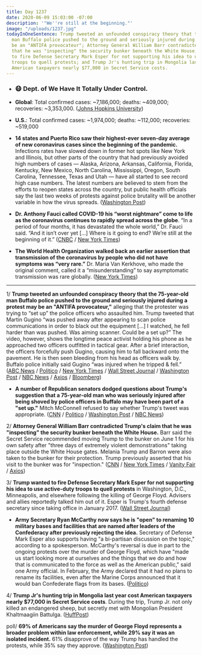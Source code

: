 ```yaml
---
title: Day 1237
date: 2020-06-09 15:03:00 -07:00
description: '"We''re still at the beginning."'
image: "/uploads/1237.jpg"
todayInOneSentence: Trump tweeted an unfounded conspiracy theory that the 75-year-old
  man Buffalo police pushed to the ground and seriously injured during a protest may
  be an "ANTIFA provocateur"; Attorney General William Barr contradicted Trump's claim
  that he was "inspecting" the security bunker beneath the White House; Trump wanted
  to fire Defense Secretary Mark Esper for not supporting his idea to use active-duty
  troops to quell protests; and Trump Jr's hunting trip in Mongolia last year cost
  American taxpayers nearly $77,000 in Secret Service costs.
---
```


* ### 😷 Dept. of We Have It Totally Under Control.

* **Global**: Total confirmed cases: \~7,186,000; deaths: \~409,000; recoveries: \~3,353,000. ([Johns Hopkins University](https://coronavirus.jhu.edu/map.html))

* **U.S.**: Total confirmed cases: \~1,974,000; deaths: \~112,000; recoveries: \~519,000

* **14 states and Puerto Rico saw their highest-ever seven-day average of new coronavirus cases since the beginning of the pandemic.** Infections rates have slowed down in former hot spots like New York and Illinois, but other parts of the country that had previously avoided high numbers of cases — Alaska, Arizona, Arkansas, California, Florida, Kentucky, New Mexico, North Carolina, Mississippi, Oregon, South Carolina, Tennessee, Texas and Utah — have all started to see record high case numbers. The latest numbers are believed to stem from the efforts to reopen states across the country, but public health officials say the last two weeks of protests against police brutality will be another variable in how the virus spreads. ([Washington Post](https://www.washingtonpost.com/health/2020/06/08/14-states-puerto-rico-hit-their-highest-seven-day-average-new-covid-19-infections-since-june/))

* **Dr. Anthony Fauci called COVID-19 his “worst nightmare” come to life as the coronavirus continues to rapidly spread across the globe**. “In a period of four months, it has devastated the whole world,” Dr. Fauci said. “And it isn’t over yet \[...\] Where is it going to end? We’re still at the beginning of it.” ([CNBC](https://www.cnbc.com/2020/06/09/dr-anthony-fauci-says-coronavirus-turned-out-to-be-my-worst-nightmare-and-it-isnt-over.html) / [New York Times](https://www.nytimes.com/2020/06/09/world/coronavirus-us-usa.html?action=click&module=Top%20Stories&pgtype=Homepage#link-7b196030))

* **The World Health Organization walked back an earlier assertion that transmission of the coronavirus by people who did not have symptoms was “very rare.”** Dr. Maria Van Kerkhove, who made the original comment, called it a “misunderstanding” to say asymptomatic transmission was rare globally. ([New York Times](https://www.nytimes.com/2020/06/09/world/coronavirus-us-usa.html#link-1f302e21))

---

1/ **Trump tweeted an unfounded conspiracy theory that the 75-year-old man Buffalo police pushed to the ground and seriously injured during a protest may be an "ANTIFA provocateur,"** alleging that the protester was trying to “set up” the police officers who assaulted him. Trump tweeted that Martin Gugino “was pushed away after appearing to scan police communications in order to black out the equipment \[...\] I watched, he fell harder than was pushed. Was aiming scanner. Could be a set up?” The video, however, shows the longtime peace activist holding his phone as he approached two officers outfitted in tactical gear. After a brief interaction, the officers forcefully push Gugino, causing him to fall backward onto the pavement. He is then seen bleeding from his head as officers walk by. Buffalo police initially said Gugino “was injured when he tripped & fell.” ([ABC News](https://abcnews.go.com/Politics/trump-tweets-conspiracy-theory-buffalo-protester-police-officers/story?id=71150154) / [Politico](https://www.politico.com/news/2020/06/09/trump-conspiracy-theory-protester-buffalo-cops-308716) / [New York Times](https://www.nytimes.com/2020/06/09/nyregion/who-is-martin-gugino-buffalo-police.html) / [Wall Street Journal](https://www.wsj.com/articles/trump-criticizes-75-year-old-buffalo-protester-who-was-injured-in-altercation-with-police-11591713552?mod=djemalertNEWS) / [Washington Post](https://www.washingtonpost.com/politics/2020/06/09/trump-sides-with-deranged-conspiracy-theories-over-black-lives-matter-protesters/) / [NBC News](https://www.nbcnews.com/tech/social-media/president-trump-tweets-antifa-conspiracy-theory-originated-anonymous-blog-n1228356) / [Axios](https://www.axios.com/trump-tweets-buffalo-protester-antifa-f079bcf8-c1e7-4886-9047-0b2db769d86f.html) / [Bloomberg](https://www.bloomberg.com/news/articles/2020-06-09/trump-lashes-out-at-elderly-protester-who-was-shoved-by-police?sref=MIBMEEoj))

* **A number of Republican senators dodged questions about Trump's suggestion that a 75-year-old man who was seriously injured after being shoved by police officers in Buffalo may have been part of a "set up."** Mitch McConnell refused to say whether Trump's tweet was appropriate. ([CNN](https://edition.cnn.com/2020/06/09/politics/trump-buffalo-protester-set-up-tweet/) / [Politico](https://www.politico.com/news/2020/06/09/republicans-deflect-questions-after-trump-tweet-75-year-old-protester-309075) / [Washington Post](https://www.washingtonpost.com/politics/trump-draws-rebukes-for-suggesting-75-year-old-protester-pushed-to-the-ground-in-buffalo-was-part-of-a-set-up/2020/06/09/968ed40e-aa66-11ea-9063-e69bd6520940_story.html) / [NBC News](https://www.nbcnews.com/politics/congress/haven-t-read-damn-thing-republican-senators-dodge-questions-about-n1228591))

2/ **Attorney General William Barr contradicted Trump's claim that he was "inspecting" the security bunker beneath the White House.** Barr said the Secret Service recommended moving Trump to the bunker on June 1 for his own safety after "three days of extremely violent demonstrations" taking place outside the White House gates. Melania Trump and Barron were also taken to the bunker for their protection. Trump previously asserted that his visit to the bunker was for "inspection." ([CNN](https://www.cnn.com/2020/06/08/politics/bill-barr-donald-trump-white-house-bunker/index.html) / [New York Times](https://www.nytimes.com/2020/06/08/us/politics/barr-trump-bunker-george-floyd.html) / [Vanity Fair](https://www.vanityfair.com/news/2020/06/barr-contradicts-trump-bunker-story-protests) / [Axios](https://www.axios.com/barr-trump-bunker-white-house-protests-23f85814-1409-4fab-849d-b63854846106.html))

3/ **Trump wanted to fire Defense Secretary Mark Esper for not supporting his idea to use active-duty troops to quell protests** in Washington, D.C., Minneapolis, and elsewhere following the killing of George Floyd. Advisers and allies reportedly talked him out of it. Esper is Trump's fourth defense secretary since taking office in January 2017. ([Wall Street Journal](https://www.wsj.com/articles/trump-wanted-to-fire-esper-over-troops-dispute-11591728235?mod=djemalertNEWS))

* **Army Secretary Ryan McCarthy now says he is "open" to renaming 10 military bases and facilities that are named after leaders of the Confederacy after previously rejecting the idea.** Secretary of Defense Mark Esper also supports having "a bi-partisan discussion on the topic," according to a spokesperson. McCarthy's reversal is due in part to the ongoing protests over the murder of George Floyd, which have "made us start looking more at ourselves and the things that we do and how that is communicated to the force as well as the American public," said one Army official. In February, the Army declared that it had no plans to rename its facilities, even after the Marine Corps announced that it would ban Confederate flags from its bases. ([Politico](https://www.politico.com/news/2020/06/08/army-reverses-course-will-consider-renaming-bases-named-for-confederate-leaders-307594))

4/ **Trump Jr's hunting trip in Mongolia last year cost American taxpayers nearly $77,000 in Secret Service costs**. During the trip, Trump Jr. not only killed an endangered sheep, but secretly met with Mongolian President Khaltmaagiin Battulga. ([HuffPost](https://www.huffpost.com/entry/donald-trump-jr-mongolia-hunting-trip-endangered-sheep_n_5edf126bc5b6948cbc5c971a))

poll/ **69% of Americans say the murder of George Floyd represents a broader problem within law enforcement, while 29% say it was an isolated incident.** 61% disapprove of the way Trump has handled the protests, while 35% say they approve. ([Washington Post](https://www.washingtonpost.com/politics/big-majorities-support-protests-over-floyd-killing-and-say-police-need-to-change-poll-finds/2020/06/08/6742d52c-a9b9-11ea-9063-e69bd6520940_story.html))